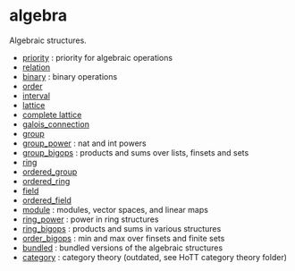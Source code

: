 algebra
=======

Algebraic structures.

* [priority](priority.lean) : priority for algebraic operations
* [relation](relation.lean)
* [binary](binary.lean) : binary operations
* [order](order.lean)
* [interval](interval.lean)
* [lattice](lattice.lean)
* [complete lattice](complete_lattice.lean)
* [galois_connection](galois_connection.lean)
* [group](group.lean)
* [group_power](group_power.lean) : nat and int powers
* [group_bigops](group_bigops.lean) : products and sums over lists, finsets and sets
* [ring](ring.lean)
* [ordered_group](ordered_group.lean)
* [ordered_ring](ordered_ring.lean)
* [field](field.lean)
* [ordered_field](ordered_field.lean)
* [module](module.lean) : modules, vector spaces, and linear maps
* [ring_power](ring_power.lean) : power in ring structures
* [ring_bigops](ring_bigops.lean) : products and sums in various structures
* [order_bigops](order_bigops.lean) : min and max over finsets and finite sets
* [bundled](bundled.lean) : bundled versions of the algebraic structures
* [category](category/category.md) : category theory (outdated, see HoTT category theory folder)
